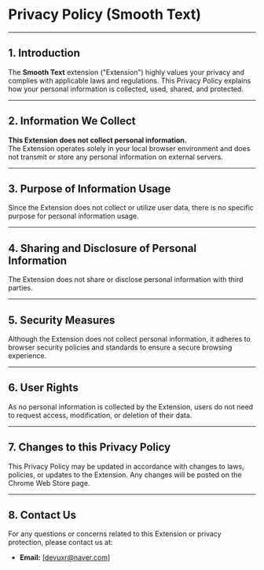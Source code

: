 # **Privacy Policy (Smooth Text)**  

---

## **1. Introduction**  
The **Smooth Text** extension ("Extension") highly values your privacy and complies with applicable laws and regulations. This Privacy Policy explains how your personal information is collected, used, shared, and protected.  

---

## **2. Information We Collect**  
**This Extension does not collect personal information.**  
The Extension operates solely in your local browser environment and does not transmit or store any personal information on external servers.  

---

## **3. Purpose of Information Usage**  
Since the Extension does not collect or utilize user data, there is no specific purpose for personal information usage.  

---

## **4. Sharing and Disclosure of Personal Information**  
The Extension does not share or disclose personal information with third parties.  

---

## **5. Security Measures**  
Although the Extension does not collect personal information, it adheres to browser security policies and standards to ensure a secure browsing experience.  

---

## **6. User Rights**  
As no personal information is collected by the Extension, users do not need to request access, modification, or deletion of their data.  

---

## **7. Changes to this Privacy Policy**  
This Privacy Policy may be updated in accordance with changes to laws, policies, or updates to the Extension. Any changes will be posted on the Chrome Web Store page.  

---

## **8. Contact Us**  
For any questions or concerns related to this Extension or privacy protection, please contact us at:  

- **Email:** [devuxr@naver.com]  

